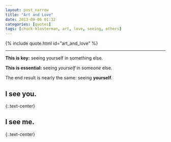 ```yaml
---
layout: post_narrow
title: "Art and Love"
date: 2013-09-06 01:32
categories: [quotes]
tags: [chuck-klosterman, art, love, seeing, others]
---
```


{% include quote.html id="art_and_love" %}


*****


**This is key:** seeing yourself in something else.

**This is essential:** seeing *yourself* in some*one* else.

The end result is nearly the same: seeing **yourself**.

## I see you.
{:.text-center}

## I see me.
{:.text-center}
